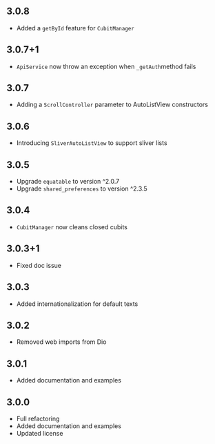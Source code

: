 ## 3.0.8

* Added a `getById` feature for `CubitManager`

## 3.0.7+1

* `ApiService` now throw an exception when `_getAuth`method fails

## 3.0.7

* Adding a `ScrollController` parameter to AutoListView constructors

## 3.0.6

* Introducing `SliverAutoListView` to support sliver lists

## 3.0.5

* Upgrade `equatable` to version ^2.0.7
* Upgrade `shared_preferences` to version ^2.3.5

## 3.0.4

* `CubitManager` now cleans closed cubits 

## 3.0.3+1

* Fixed doc issue

## 3.0.3

* Added internationalization for default texts

## 3.0.2

* Removed web imports from Dio

## 3.0.1

* Added documentation and examples

## 3.0.0

* Full refactoring
* Added documentation and examples
* Updated license